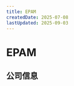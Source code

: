 ```yaml
---
title: EPAM
createdDate: 2025-07-08
lastUpdated: 2025-09-03
---
```


# EPAM

## 公司信息

<DirectHireCompanyTable state="pennsylvania" city="newtown" companyJsonFileName="epam.json" />
